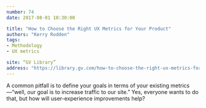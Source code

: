 ```yaml
---
number: 74
date: 2017-08-01 10:30:00

title: "How to Choose the Right UX Metrics for Your Product"
authors: "Kerry Rodden"
tags:
- Methodology
- UX metrics

site: “GV Library”
address: "https://library.gv.com/how-to-choose-the-right-ux-metrics-for-your-product-5f46359ab5be"
---
```


A common pitfall is to define your goals in terms of your existing metrics—“well, our goal is to increase traffic to our site.” Yes, everyone wants to do that, but how will user-experience improvements help?
